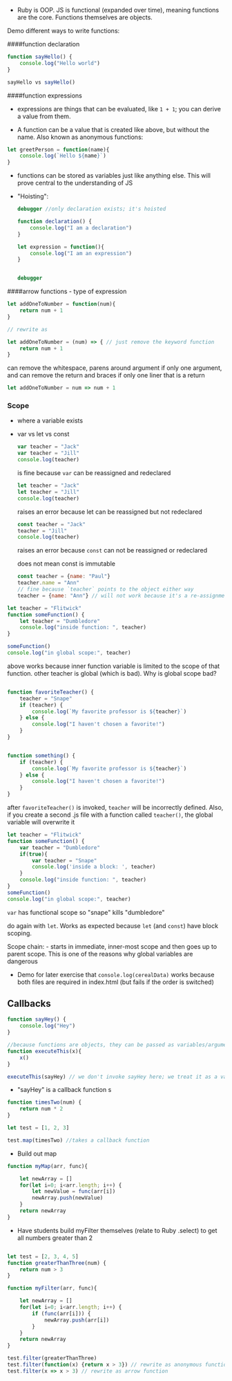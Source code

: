 - Ruby is OOP.  JS is functional (expanded over time), meaning functions are the core.  Functions themselves are objects.

Demo different ways to write functions:

####function declaration 
```js
function sayHello() {
    console.log("Hello world")
}

sayHello vs sayHello()
```
 
####function expressions

- expressions are things that can be evaluated, like `1 + 1`; you can derive a value from them.

- A function can be a value that is created like above, but without the name.  Also known as anonymous functions:

```js
let greetPerson = function(name){
    console.log(`Hello ${name}`)
}
```

- functions can be stored as variables just like anything else.  This will prove central to the understanding of JS

- "Hoisting":
    ```js
    debugger //only declaration exists; it's hoisted

    function declaration() {
        console.log("I am a declaration")
    }

    let expression = function(){
        console.log("I am an expression")
    }


    debugger
    ````

####arrow functions
    - type of expression
```js
let addOneToNumber = function(num){
    return num + 1
}

// rewrite as 

let addOneToNumber = (num) => { // just remove the keyword function
    return num + 1
}
```
can remove the whitespace, parens around argument if only one argument, and can remove the return and braces if only one liner that is a return
```js
let addOneToNumber = num => num + 1
```

### Scope
- where a variable exists

- var vs let vs const
    ```js
    var teacher = "Jack"
    var teacher = "Jill"
    console.log(teacher)
    ```
    is fine because `var` can be reassigned and redeclared

    ```js
    let teacher = "Jack"
    let teacher = "Jill"
    console.log(teacher)
    ```
    raises an error because let can be reassigned but not redeclared

    ```js
    const teacher = "Jack"
    teacher = "Jill"
    console.log(teacher)
    ```
    raises an error because `const` can not be reassigned or redeclared

    does not mean const is immutable
    ```js
    const teacher = {name: "Paul"}
    teacher.name = "Ann"
    // fine because `teacher` points to the object either way
    teacher = {name: "Ann"} // will not work because it's a re-assignment
    ```

```js
let teacher = "Flitwick"
function someFunction() {
    let teacher = "Dumbledore"
    console.log("inside function: ", teacher)
}

someFunction()
console.log("in global scope:", teacher)
```

above works because inner function variable is limited to the scope of that function.  other teacher is global (which is bad).  Why is global scope bad?

```js

function favoriteTeacher() {
    teacher = "Snape"
    if (teacher) {
        console.log(`My favorite professor is ${teacher}`)
    } else {
        console.log("I haven't chosen a favorite!")
    }
}


function something() {
    if (teacher) {
        console.log(`My favorite professor is ${teacher}`)
    } else {
        console.log("I haven't chosen a favorite!")
    }
}
```
after `favoriteTeacher()` is invoked, `teacher` will be incorrectly defined.  Also, if you create a second .js file with a function called `teacher()`, the global variable will overwrite it


```js
let teacher = "Flitwick"
function someFunction() {
    var teacher = "Dumbledore"
    if(true){
        var teacher = "Snape"
        console.log('inside a block: ', teacher)
    }
    console.log("inside function: ", teacher)
}
someFunction()
console.log("in global scope:", teacher)
```
`var` has functional scope so "snape" kills "dumbledore"

do again with `let`.  Works as expected because `let` (and `const`) have block scoping.  

Scope chain:
    - starts in immediate, inner-most scope and then goes up to parent scope.  This is one of the reasons why global variables are dangerous

- Demo for later exercise that `console.log(cerealData)` works because both files are required in index.html (but fails if the order is switched)

## Callbacks

```js
function sayHey() {
    console.log("Hey")
}

//because functions are objects, they can be passed as variables/arguments
function executeThis(x){
    x()
}

executeThis(sayHey) // we don't invoke sayHey here; we treat it as a variable
```
- "sayHey" is a callback function
s
```js
function timesTwo(num) {
    return num * 2
}

let test = [1, 2, 3]

test.map(timesTwo) //takes a callback function
```

- Build out map 

```js
function myMap(arr, func){

    let newArray = []
    for(let i=0; i<arr.length; i++) {
        let newValue = func(arr[i])
        newArray.push(newValue)
    }
    return newArray
}
```

- Have students build myFilter themselves (relate to Ruby .select) to get all numbers greater than 2

```js

let test = [2, 3, 4, 5]
function greaterThanThree(num) {
    return num > 3
}

function myFilter(arr, func){

    let newArray = []
    for(let i=0; i<arr.length; i++) {
        if (func(arr[i])) {
            newArray.push(arr[i])
        }
    }
    return newArray
}

test.filter(greaterThanThree)
test.filter(function(x) {return x > 3}) // rewrite as anonymous function
test.filter(x => x > 3) // rewrite as arrow function

```